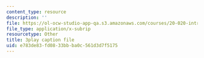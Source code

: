 ```yaml
---
content_type: resource
description: ''
file: https://ol-ocw-studio-app-qa.s3.amazonaws.com/courses/20-020-introduction-to-biological-engineering-design-spring-2009/e783de83fd0833bbba0c561d3d7f5175_gTtZrPy_SzQ.srt
file_type: application/x-subrip
resourcetype: Other
title: 3play caption file
uid: e783de83-fd08-33bb-ba0c-561d3d7f5175
---
```

